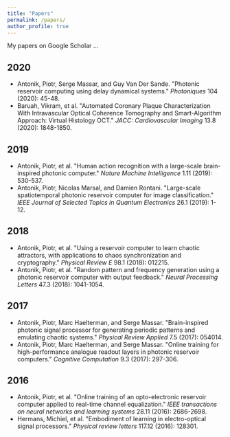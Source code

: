 ```yaml
---
title: "Papers"
permalink: /papers/
author_profile: true
---
```


My papers on Google Scholar ...

2020
---
* Antonik, Piotr, Serge Massar, and Guy Van Der Sande. "Photonic reservoir computing using delay dynamical systems." _Photoniques_ 104 (2020): 45-48.
* Baruah, Vikram, et al. "Automated Coronary Plaque Characterization With Intravascular Optical Coherence Tomography and Smart-Algorithm Approach: Virtual Histology OCT." _JACC: Cardiovascular Imaging_ 13.8 (2020): 1848-1850.

2019
---
* Antonik, Piotr, et al. "Human action recognition with a large-scale brain-inspired photonic computer." _Nature Machine Intelligence_ 1.11 (2019): 530-537.
* Antonik, Piotr, Nicolas Marsal, and Damien Rontani. "Large-scale spatiotemporal photonic reservoir computer for image classification." _IEEE Journal of Selected Topics in Quantum Electronics_ 26.1 (2019): 1-12.

2018
---
* Antonik, Piotr, et al. "Using a reservoir computer to learn chaotic attractors, with applications to chaos synchronization and cryptography." _Physical Review E_ 98.1 (2018): 012215.
* Antonik, Piotr, et al. "Random pattern and frequency generation using a photonic reservoir computer with output feedback." _Neural Processing Letters_ 47.3 (2018): 1041-1054.

2017
---
* Antonik, Piotr, Marc Haelterman, and Serge Massar. "Brain-inspired photonic signal processor for generating periodic patterns and emulating chaotic systems." _Physical Review Applied_ 7.5 (2017): 054014.
* Antonik, Piotr, Marc Haelterman, and Serge Massar. "Online training for high-performance analogue readout layers in photonic reservoir computers." _Cognitive Computation_ 9.3 (2017): 297-306.

2016
---
* Antonik, Piotr, et al. "Online training of an opto-electronic reservoir computer applied to real-time channel equalization." _IEEE transactions on neural networks and learning systems_ 28.11 (2016): 2686-2698.
* Hermans, Michiel, et al. "Embodiment of learning in electro-optical signal processors." _Physical review letters_ 117.12 (2016): 128301.
